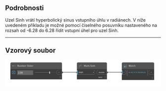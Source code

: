 ## Podrobnosti
Uzel Sinh vrátí hyperbolický sinus vstupního úhlu v radiánech. V níže uvedeném příkladu je možné pomocí číselného posuvníku nastaveného na rozsah od -6.28 do 6.28 řídit vstupní úhel pro uzel Sinh.
___
## Vzorový soubor

![Sinh](./DSCore.Math.Sinh_img.jpg)

